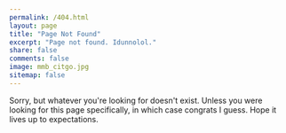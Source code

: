 ```yaml
---
permalink: /404.html
layout: page
title: "Page Not Found"
excerpt: "Page not found. Idunnolol."
share: false
comments: false
image: mmb_citgo.jpg
sitemap: false
---  
```


Sorry, but whatever you're looking for doesn't exist. Unless you were looking for this page specifically, in which case congrats I guess. Hope it lives up to expectations.